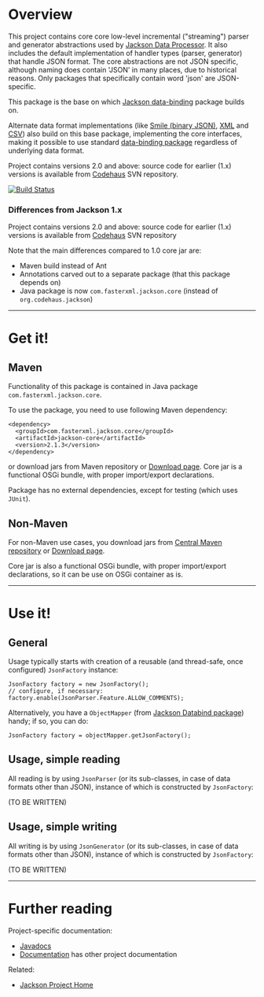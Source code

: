 # Overview

This project contains core core low-level incremental ("streaming") parser and generator abstractions used by
[Jackson Data Processor](http://wiki.fasterxml.com/JacksonHome).
It also includes the default implementation of handler types (parser, generator) that handle JSON format.
The core abstractions are not JSON specific, although naming does contain 'JSON' in many places, due to historical reasons. Only packages that specifically contain word 'json' are JSON-specific.

This package is the base on which [Jackson data-binding](/FasterXML/jackson-annotations) package builds on.

Alternate data format implementations (like
[Smile (binary JSON)](/FasterXML/jackson-dataformat-smile),
[XML](/FasterXML/jackson-dataformat-xml)
and [CSV](/FasterXML/jackson-dataformat-csv))
also build on this base package, implementing the core interfaces,
making it possible to use standard [data-binding package](/FasterXML/jackson-databind) regardless of underlying data format.

Project contains versions 2.0 and above: source code for earlier (1.x) versions is available from [Codehaus](http://jackson.codehaus.org) SVN repository.

[![Build Status](https://fasterxml.ci.cloudbees.com/job/jackson-core-master/badge/icon)](https://fasterxml.ci.cloudbees.com/job/jackson-core-master/)

### Differences from Jackson 1.x

Project contains versions 2.0 and above: source code for earlier (1.x) versions is available from [Codehaus](http://jackson.codehaus.org) SVN repository

Note that the main differences compared to 1.0 core jar are:

* Maven build instead of Ant
* Annotations carved out to a separate package (that this package depends on)
* Java package is now `com.fasterxml.jackson.core` (instead of `org.codehaus.jackson`)

----

# Get it!

## Maven

Functionality of this package is contained in 
Java package `com.fasterxml.jackson.core`.

To use the package, you need to use following Maven dependency:

    <dependency>
      <groupId>com.fasterxml.jackson.core</groupId>
      <artifactId>jackson-core</artifactId>
      <version>2.1.3</version>
    </dependency>

or download jars from Maven repository or [Download page](wiki.fasterxml.com/JacksonDownload).
Core jar is a functional OSGi bundle, with proper import/export declarations.

Package has no external dependencies, except for testing (which uses `JUnit`).

## Non-Maven

For non-Maven use cases, you download jars from [Central Maven repository](http://repo1.maven.org/maven2/com/fasterxml/jackson/core/jackson-core/) or [Download page](jackson-core/wiki/Downloads).

Core jar is also a functional OSGi bundle, with proper import/export declarations, so it can be use on OSGi container as is.

-----

# Use it!

## General

Usage typically starts with creation of a reusable (and thread-safe, once configured) `JsonFactory` instance:

    JsonFactory factory = new JsonFactory();
    // configure, if necessary:
    factory.enable(JsonParser.Feature.ALLOW_COMMENTS);

Alternatively, you have a `ObjectMapper` (from [Jackson Databind package](jackson-databind)) handy; if so, you can do:

    JsonFactory factory = objectMapper.getJsonFactory();

## Usage, simple reading

All reading is by using `JsonParser` (or its sub-classes, in case of data formats other than JSON),
instance of which is constructed by `JsonFactory`:

(TO BE WRITTEN)

## Usage, simple writing

All writing is by using `JsonGenerator` (or its sub-classes, in case of data formats other than JSON),
instance of which is constructed by `JsonFactory`:

(TO BE WRITTEN)

-----

# Further reading

Project-specific documentation:

* [Javadocs](http://fasterxml.github.com/jackson-core/javadoc/2.0.6/)
* [Documentation](jackson-core/wiki/Documentation) has other project documentation

Related:

* [Jackson Project Home](http://wiki.fasterxml.com/JacksonHome)
